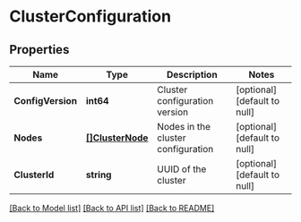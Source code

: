 # ClusterConfiguration

## Properties
Name | Type | Description | Notes
------------ | ------------- | ------------- | -------------
**ConfigVersion** | **int64** | Cluster configuration version | [optional] [default to null]
**Nodes** | [**[]ClusterNode**](ClusterNode.md) | Nodes in the cluster configuration | [optional] [default to null]
**ClusterId** | **string** | UUID of the cluster | [optional] [default to null]

[[Back to Model list]](../README.md#documentation-for-models) [[Back to API list]](../README.md#documentation-for-api-endpoints) [[Back to README]](../README.md)

